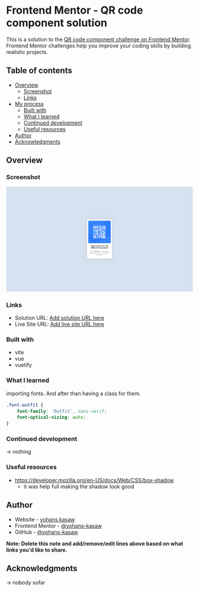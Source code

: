 # Frontend Mentor - QR code component solution

This is a solution to the [QR code component challenge on Frontend Mentor](https://www.frontendmentor.io/challenges/qr-code-component-iux_sIO_H). Frontend Mentor challenges help you improve your coding skills by building realistic projects. 

## Table of contents

- [Overview](#overview)
  - [Screenshot](#screenshot)
  - [Links](#links)
- [My process](#my-process)
  - [Built with](#built-with)
  - [What I learned](#what-i-learned)
  - [Continued development](#continued-development)
  - [Useful resources](#useful-resources)
- [Author](#author)
- [Acknowledgments](#acknowledgments)

## Overview

### Screenshot

![](./screenshot.png)


### Links

- Solution URL: [Add solution URL here](https://github.com/yohans-kasaw/qr-code-component-main)
- Live Site URL: [Add live site URL here](https://qr-code-component-main-sigma-eight.vercel.app/)

### Built with
- vite
- vue
- vuetify

### What I learned
importing fonts. And after than having a class for them.

```css
.font-outfit {
    font-family: 'Outfit', sans-serif;
    font-optical-sizing: auto;
}
```

### Continued development

-> nothing

### Useful resources

- https://developer.mozilla.org/en-US/docs/Web/CSS/box-shadow
    - it was help full making the shadow look good

## Author

- Website - [yohans kasaw](https://yohans-kasaw.github.ido/)
- Frontend Mentor - [@yohans-kasaw](https://www.frontendmentor.io/profile/yohans-kasaw)
- GitHub - [@yohans-kasaw](https://github.com/yohans-kasaw)

**Note: Delete this note and add/remove/edit lines above based on what links you'd like to share.**

## Acknowledgments

-> nobody sofar
